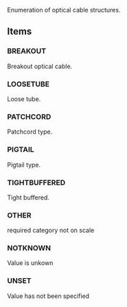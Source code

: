 Enumeration of optical cable structures.

<!-- end of short definition -->


## Items

### BREAKOUT
Breakout optical cable.

### LOOSETUBE
Loose tube.

### PATCHCORD
Patchcord type.

### PIGTAIL
Pigtail type.

### TIGHTBUFFERED
Tight buffered.

### OTHER
required category not on scale

### NOTKNOWN
Value is unkown

### UNSET
Value has not been specified
